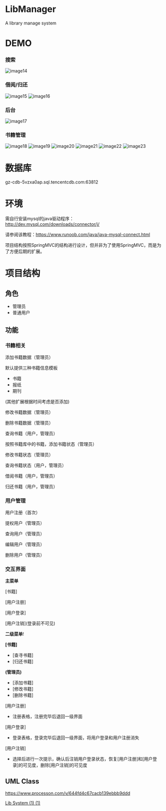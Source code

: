 # LibManager
A library manage system
# DEMO
### 搜索
![image14](https://github.com/user-attachments/assets/fd22156d-463f-4e20-b5f5-9d154ce6ab65)
### 借阅/归还
![image15](https://github.com/user-attachments/assets/6da49086-0d18-4a31-bc0a-5850965fd1cf)
![image16](https://github.com/user-attachments/assets/80f9f326-f6b5-492b-9940-7469e810b748)
### 后台
![image17](https://github.com/user-attachments/assets/8806916c-8c84-4f51-a7f0-2fef8cfc44ca)
### 书籍管理
![image18](https://github.com/user-attachments/assets/c32b56dc-bf99-49fa-81b6-a80a0197f1a8)
![image19](https://github.com/user-attachments/assets/eb93a26d-3b5d-4ed3-aae5-56b51950d972)
![image20](https://github.com/user-attachments/assets/81a34c04-a09e-482c-854c-c1d012604b61)
![image21](https://github.com/user-attachments/assets/2c30d308-6cf5-44ad-b4f0-be38c5a2b55e)
![image22](https://github.com/user-attachments/assets/63b66e99-81de-40b4-93de-1f3490b6d15c)
![image23](https://github.com/user-attachments/assets/a72db7f1-448a-4b9c-812e-b26f10383f5e)
# 数据库
gz-cdb-5vzxa0ap.sql.tencentcdb.com:63812

# 环境
需自行安装mysql的java驱动程序：http://dev.mysql.com/downloads/connector/j/

请参阅该教程：https://www.runoob.com/java/java-mysql-connect.html

项目结构按照SpringMVC的结构进行设计，但并非为了使用SpringMVC，而是为了方便后期的扩展。
# 项目结构

## 角色
- 管理员
- 普通用户

## 功能

### **书籍相关**

添加书籍数据（管理员）

默认提供三种书籍信息模板
- 书籍
- 报纸
- 期刊

(其他扩展根据时间考虑是否添加)

修改书籍数据（管理员）

删除书籍数据（管理员）

查询书籍（用户，管理员）

按照书籍库中的书籍，添加书籍状态（管理员）

修改书籍状态（管理员）

查询书籍状态（用户，管理员）

借阅书籍（用户，管理员）

归还书籍（用户，管理员）

### **用户管理**

用户注册（首次）

提权用户（管理员）

查询用户（管理员）

编辑用户（管理员）

删除用户（管理员）

### **交互界面**
**主菜单**

[书籍]

[用户注册]

[用户登录]

[用户注销]\(登录前不可见\)

**二级菜单**!

**[书籍]**
- [查寻书籍]
- [归还书籍]

**\(管理员\)**
- [添加书籍]
- [修改书籍]
- [删除书籍]

[用户注册]
- 注册表格，注册完毕后退回一级界面

[用户登录]
- 登录表格，登录完毕后退回一级界面，将用户登录和用户注册消失

[用户注销]
- 选择后进行一次提示，确认后注销用户登录状态，恢复[用户注册]和[用户登录]的可见度，删除[用户注销]的可见度

## UML Class
https://www.processon.com/v/644fd4c67cacb139ebbb9ddd

[Lib System (1) (1)](https://user-images.githubusercontent.com/49596040/236640150-d6cd28b5-b387-414a-b2d1-218c8d07b86a.svg)
